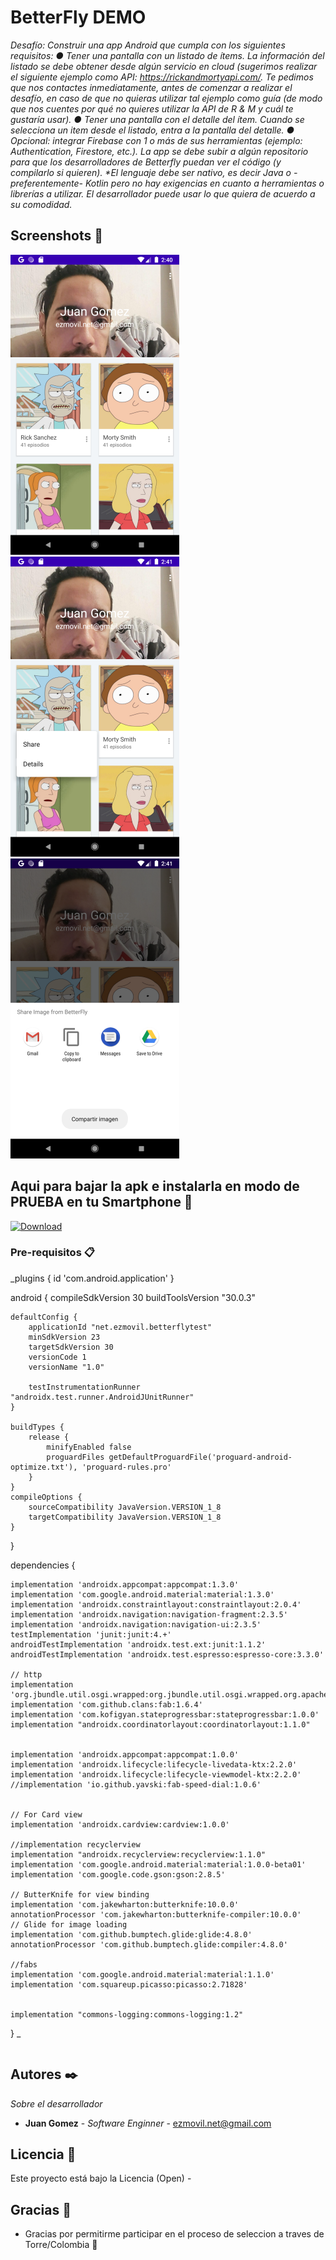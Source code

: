 # BetterFly DEMO

_Desafío:
Construir una app Android que cumpla con los siguientes requisitos:
● Tener una pantalla con un listado de ítems. La información del listado se debe
obtener desde algún servicio en cloud (sugerimos realizar el siguiente ejemplo
como API: https://rickandmortyapi.com/. Te pedimos que nos contactes
inmediatamente, antes de comenzar a realizar el desafío, en caso de que no
quieras utilizar tal ejemplo como guía (de modo que nos cuentes por qué no
quieres utilizar la API de R & M y cuál te gustaría usar).
● Tener una pantalla con el detalle del ítem. Cuando se selecciona un item desde el
listado, entra a la pantalla del detalle.
● Opcional: integrar Firebase con 1 o más de sus herramientas (ejemplo:
Authentication, Firestore, etc.).
La app se debe subir a algún repositorio para que los desarrolladores de Betterfly puedan
ver el código (y compilarlo si quieren).
*El lenguaje debe ser nativo, es decir Java o -preferentemente- Kotlin pero no hay
exigencias en cuanto a herramientas o librerías a utilizar.
El desarrollador puede usar lo que quiera de acuerdo a su comodidad._

## Screenshots 🚀


![Screen1](https://github.com/ezsocial/betterfly/blob/main/images/Screenshot_20210612_144100.png)
![Screen2](https://github.com/ezsocial/betterfly/blob/main/images/Screenshot_20210612_144105.png)
![Screen3](https://github.com/ezsocial/betterfly/blob/main/images/Screenshot_20210612_144109.png)

## Aqui para bajar la apk e instalarla en modo de PRUEBA en tu Smartphone 🚀
[![Download](https://api.bintray.com/packages/unsplash/unsplash-photopicker-android/com.unsplash.pickerandroid.photopicker/images/download.svg) ](https://github.com/ezsocial/betterfly/blob/main/betterflyDEMO.apk)
### Pre-requisitos 📋

_plugins {
    id 'com.android.application'
}

android {
    compileSdkVersion 30
    buildToolsVersion "30.0.3"

    defaultConfig {
        applicationId "net.ezmovil.betterflytest"
        minSdkVersion 23
        targetSdkVersion 30
        versionCode 1
        versionName "1.0"

        testInstrumentationRunner "androidx.test.runner.AndroidJUnitRunner"
    }

    buildTypes {
        release {
            minifyEnabled false
            proguardFiles getDefaultProguardFile('proguard-android-optimize.txt'), 'proguard-rules.pro'
        }
    }
    compileOptions {
        sourceCompatibility JavaVersion.VERSION_1_8
        targetCompatibility JavaVersion.VERSION_1_8
    }
}

dependencies {

    implementation 'androidx.appcompat:appcompat:1.3.0'
    implementation 'com.google.android.material:material:1.3.0'
    implementation 'androidx.constraintlayout:constraintlayout:2.0.4'
    implementation 'androidx.navigation:navigation-fragment:2.3.5'
    implementation 'androidx.navigation:navigation-ui:2.3.5'
    testImplementation 'junit:junit:4.+'
    androidTestImplementation 'androidx.test.ext:junit:1.1.2'
    androidTestImplementation 'androidx.test.espresso:espresso-core:3.3.0'

    // http
    implementation 'org.jbundle.util.osgi.wrapped:org.jbundle.util.osgi.wrapped.org.apache.http.client:4.1.2'
    implementation 'com.github.clans:fab:1.6.4'
    implementation 'com.kofigyan.stateprogressbar:stateprogressbar:1.0.0'
    implementation "androidx.coordinatorlayout:coordinatorlayout:1.1.0"


    implementation 'androidx.appcompat:appcompat:1.0.0'
    implementation 'androidx.lifecycle:lifecycle-livedata-ktx:2.2.0'
    implementation 'androidx.lifecycle:lifecycle-viewmodel-ktx:2.2.0'
    //implementation 'io.github.yavski:fab-speed-dial:1.0.6'


    // For Card view
    implementation 'androidx.cardview:cardview:1.0.0'

    //implementation recyclerview
    implementation "androidx.recyclerview:recyclerview:1.1.0"
    implementation 'com.google.android.material:material:1.0.0-beta01'
    implementation 'com.google.code.gson:gson:2.8.5'

    // ButterKnife for view binding
    implementation 'com.jakewharton:butterknife:10.0.0'
    annotationProcessor 'com.jakewharton:butterknife-compiler:10.0.0'
    // Glide for image loading
    implementation 'com.github.bumptech.glide:glide:4.8.0'
    annotationProcessor 'com.github.bumptech.glide:compiler:4.8.0'

    //fabs
    implementation 'com.google.android.material:material:1.1.0'
    implementation 'com.squareup.picasso:picasso:2.71828'


    implementation "commons-logging:commons-logging:1.2"


}
_

```
```

## Autores ✒️

_Sobre el desarrollador_

* **Juan Gomez** - *Software Enginner* - ezmovil.net@gmail.com

## Licencia 📄

Este proyecto está bajo la Licencia (Open) - 

## Gracias 🎁

* Gracias por permitirme participar en el proceso de seleccion a traves de Torre/Colombia 📢
